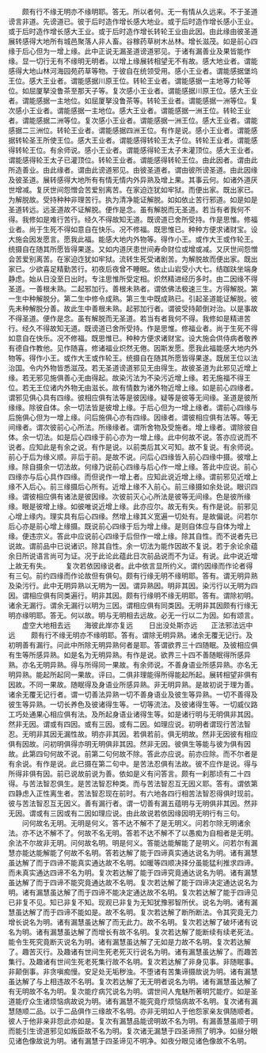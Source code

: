 <!-- { "loadSidebar": true } -->
　　颇有行不缘无明亦不缘明耶。答无。所以者何。无一有情从久远来。不于圣道谤言非道。先谤道已。彼于后时造作增长感大地业。或于后时造作增长感小王业。或于后时造作增长感大王业。或于后时造作增长转轮王业由此因。由此缘由彼圣道展转感得大地所有城邑聚落人非人畜。谷稼药草树木丛林。增长滋茂。如是前心四缘于后心但为一增上缘。此中正说无漏圣道谤道邪见。于诸有漏善业及果皆能作缘。显一切行无有不缘明无明者。以增上缘展转相望无不有故。感大地业者。谓能感得大地山林河海园苑药草等物。于彼自在统领受用。感小王业者。谓能感据堡坞王位。感大王业者。谓能感据川原王位。转轮王业者。谓能感据一主地等力轮等位。如屈厦拏没鲁茶至那天子等。复次感小王业者。谓能感据川原王位。感大王业者。谓能感据一主地位。如屈厦拏没鲁茶等。转轮王业者。谓能感据一洲等位。复次感小王业者。谓能感据一主地位。感大王业者。谓能感据一洲王位。转轮王业者。谓能感据二洲等位。复次感小王业者。谓能感据一洲王位。感大王业者。谓能感据二三洲位。转轮王业者。谓能感据四洲王位。有作是说。感小王业者。谓能感据转轮圣王所使王位。感大王业者。谓能感得转轮王太子位。转轮王业者。谓能感得转轮王位。有余师说。感小王业者。谓能感得轮王太子未灌顶位。感大王业者。谓能感得轮王太子已灌顶位。转轮王业者。谓能感得转轮王位。由此因者。谓由此所造善业。由此缘者。谓由此谤道邪见。由彼圣道者。谓由彼所谤圣道。由此因缘及彼圣道。展转感得大地所有有情无情内外异熟及增上果。其事云何。如诸外道厌世增减。复厌世间怨憎会苦爱别离苦。在家迫迮犹如牢狱。而便出家。既出家已。为解脱故。受持种种非理苦行。执为清净能证解脱。如如依止苦行邪道。如是如是圣道转远。远圣道故不证解脱。便作是念。虽有解脱而无圣道。若当有者我何不得。我修如是难行苦行。经久不得故知无道。既谤道已舍所受持。作是思惟。修福业者。尚于生死不得如意自在快乐。况不修福。既思惟已。种种方便求诸财宝。设大施会因发愿言。愿我此福。能感大地内外物等。得作小王。或作大王或作轮王。统摄自在随其所愿皆得果遂。又如内道厌患世间寿命财位或增或减。又厌世间怨憎会苦爱别离苦。在家迫迮犹如牢狱。流转生死受诸剧苦。为解脱故而便出家。既出家已。少欲喜足精勤苦行。初夜后夜曾不睡眠。依止山岩受小大七。结跏趺坐端身静虑。始从日没至日出时。专注思惟所受定相。炽然精进经历多时。由二因缘不得圣道。一善根未熟。二起邪加行。善根未熟者。谓依佛法极速三生。方得解脱。第一生中种解脱分。第二生中修令成熟。第三生中既成熟已。引起圣道能证解脱。彼先未种解脱分善。故此生中善根未熟。起邪加行者。谓彼受持颠倒对治。以是事故不得圣道。便作是念。虽有解脱而无圣道。若当有者我何不得。我修如是精进苦行。经久不得故知无道。既谤道已舍所受持。作是思惟。修福业者。尚于生死不得如意自在快乐。况不修福。既思惟已。种种方便求诸财宝。设大施会供侍病者敬养有德自作教他。见作随喜。修诸福业炽然无倦。因斯发愿。愿我此福能感大地内外物等。得作小王。或作大王或作轮王。统摄自在随其所愿皆得果遂。既居王位以法治国。令内外物皆悉滋茂。若无圣道谤道邪见无由得生。故彼圣道为此邪见近增上缘。若无邪见施俱善心无由得起。故染污法为不染污近增上缘。若无施福不得王位。若无王位诸内外物无由滋长。故有情数为诸外物近增上缘。如是前心四缘者。谓邪见俱心具有四缘。彼相应俱有法等是彼因缘。疑等是彼等无间缘。圣道是彼所缘缘。除彼自体。余一切法皆是彼增上缘。于后心但为一增上缘者。谓前心四缘与后施俱心但为一增上缘。问后施俱心亦有四缘。因缘者。谓彼相应俱有法等。等无间缘者。谓次彼前心心所法。所缘缘者。谓所舍物及受施者。增上缘者。谓除彼自体。余一切法。如是后心四缘于前心亦为一增上缘。此中何故不说。答亦应说而不说者。应知此是有余之说。有作是说。以前类后其义可知。故不复说。有余师说。前心于后为缘义顺。非后于前。是故不说。问后心四缘皆入前心四缘中摄。彼增上缘。除自摄余一切法故。何缘乃说前心四缘与后心作一增上缘。答此中应说。前心四缘亦与后心具作四缘。而但说作一增上者。应知此说近增上缘。谓前邪见近增上缘不入后心。前三缘摄后心所有。近增上缘不入前心。前三缘摄如余处说。眼识四缘。谓彼相应俱有诸法是彼因缘。次彼前灭心心所法是彼等无间缘。色是彼所缘缘。眼是彼增上缘。如彼唯说近增上缘。此亦应尔。故无有失。有作是说。前邪见心增上缘内。理实具有后心四缘。然增上缘其义宽遍一切处有。是故偏说。问若尔后心亦是前心增上缘摄。既说前心四缘于后为增上缘。是则自体应与自体为增上缘。便违宗义。答此中应说前心四缘于后但作一增上缘。除其自性。而不说者先已说故。谓前品中已说诸识。除其自性。余一切法为能作因故不复说。若于余论余蕴余日所说语言尚可为证。况于此论此蕴此日次前品说而不为证。有说。此中说近增上故无有失。
　　复次若依因缘说者。此中依言显所约义。谓约因缘而作论者得有三句。前约四缘而作论故但有俱句。颇有行缘无明不缘明耶。答有。谓无明异熟及染污行。此中无明异熟以无明为一因。谓异熟因。明非其因。染污行以无明为四因。谓相应俱有同类遍行。明非其因。颇有行缘明不缘无明耶。答有。谓除初明。诸余无漏行。谓余无漏行以明为三因。谓相应俱有同类因。无明非其因颇有行缘无明亦缘明耶。答无。何以故。明与无明相去远故。必无一行以二为因。如有颂言。
　　虚空大地相去远　　海彼此岸亦复远
　　日出没处斯亦远　　正法邪法远中远
　　颇有行不缘无明亦不缘明耶。答有。谓除无明异熟。诸余无覆无记行。及初明善有漏行。问此中所除无明异熟何者是耶。答谓欲界三十四随眠。及彼相应俱有生等所感异熟。如是名为无明异熟。有作是说。欲界三十四不善随眠得所感异熟。亦名无明异熟。得与所得同一果故。有余师说。不善身语业所感异熟。亦名无明异熟。能起所起同一果故。评曰。二俱非理能得所得能起所起。展转相望非俱有因故。不同一果故。随眠得及身语业所感异熟。非无明异熟。是故初说于理为善。诸余无覆无记行者。谓一切善法异熟一切不善身语业及彼生等异熟。一切不善得及彼生等异熟。一切长养色及彼诸得生等。一切等流法。及彼诸得生等。一切威仪路工巧处通果心相应俱有法。及所起身语业诸得生等。如是诸行明与无明俱非其因。然非无因。谓或有四因。或有三因。或有二因。如理应说。初明者谓现行苦法智忍。无明非其因无漏性故。明亦非其因。若俱若前。俱无明故。然非无因彼有相应俱有因故。问初明俱得亦明无明俱非其因。然非无因。彼俱生等能与彼为俱有因故。此第四句何故不说。前第二句何故不除。答此亦应说。前亦应除。而不尔者是有余说。有作是说。此已摄在第二句中。是苦法忍俱有法故。彼不应作是说。得与所得非俱有因。前已说故前说为善。依如是义有问答言。颇有一刹那顷有二十四得。与苦法智忍俱生。是苦法智忍种类。而与苦法智忍互无因义耶。答有。谓依第四静虑入正性离生者。苦法智忍现在前时。有六地各四行相苦法智忍得俱时现前。彼与苦法智忍互无因义。善有漏行者。谓一切善有漏五蕴明与无明俱非其因。然非无因。谓或有三因或有二因如理应说。由此故说若依因缘因明无明行有三句。
　　问何故名无明。无明是何义。答不达不解不了是无明义。问若尔除无明诸余法。亦不达不解不了。何故不名无明。答若不达不解不了以愚痴为自相者是无明。余法不尔故非无明。问何故名明。明是何义。答能达能解能了是明义。问若尔有漏慧亦能达能解能了何故不名明。答若达解了能于四谛真实通达说名为明。诸有漏慧虽达解了而于四谛不能真实通达故不名明。如暖等四顺决择分虽能猛利推求四谛。而未真实通达四谛不名为明。复次若达解了能于四谛究竟通达说名为明。诸有漏慧虽达解了而于四谛不能究竟通达故不名明。复次若达解了能于四谛决定通达说名为明。诸有漏慧虽达解了而于四谛不能决定通达故不名明。复次若达解了能于四谛见已非复不见。知已非复不知。现观已非复为无知犹豫邪智所伏。说名为明。诸有漏慧虽达解了而于四谛不能如是。故不名明。复次若达解了断所断法。令其究竟无力增长说名为明。诸有漏慧虽达解了而无此力。故不名明。复次若达解了破坏诸有说名为明。诸有漏慧虽达解了而增长有故不名明。复次若达解了能断续有续老死法。能令生死究竟断灭说名为明。诸有漏慧虽达解了无如是力故不名明。复次若达解了。趣苦灭行。及趣诸有世间生死老死灭行说名为明。诸有漏慧虽达解了。而趣苦集行。及趣诸有世间生死老死集行故不名明。复次若达解了非身见事。非随眠事。非颠倒事。非贪嗔痴慢。安足处无垢秽浊。不堕诸有苦集谛摄故说为明。诸有漏慧虽达解了与上相违故不名明。复次若达解了无无明者说名为明。诸有漏慧虽达解了有无明故不名为明。复次能疗病咒说名为明。谓世间人鬼魅所著明咒能疗。如是圣道能疗众生诸烦恼病故说为明。诸有漏慧不能究竟疗烦恼病故不名明。复次诸有漏慧随顺二品。以于二品俱作三缘故不名明。亦非无明如人于他怨家亲友俱随顺者。彼人于他非亲非怨此亦如是。复次有漏慧品能谤明故不名为明。有漏善慧虽顺于明而能引生谤道邪见如叛臣故不名为明。复次诸无漏慧于四圣谛照了明净。如昼分眼见诸色像故说为明。诸有漏慧于四圣谛见不明净。如夜分眼见诸色像故不名明。
